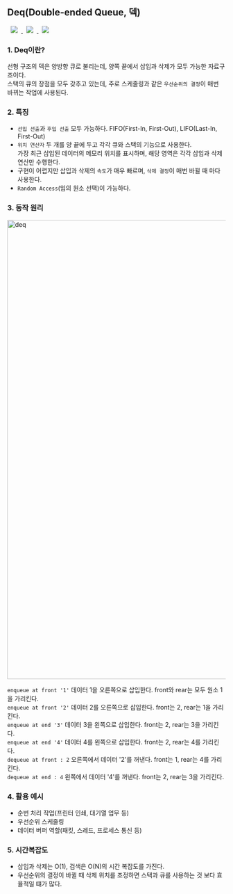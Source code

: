 ## Deq(Double-ended Queue, 덱)
<a href="http://melonicedlatte.com/">
    <img src="https://img.shields.io/badge/DataStructure-red"
        style="height : auto; margin-left : 8px; margin-right : 8px;"/>
        <img src="https://img.shields.io/badge/linear-orange"
        style="height : auto; margin-left : 8px; margin-right : 8px;"/>
        <img src="https://img.shields.io/badge/dequeue-yellow"
        style="height : auto; margin-left : 8px; margin-right : 8px;"/>
</a>

### 1. Deq이란?
선형 구조의 덱은 양방향 큐로 불리는데, 양쪽 끝에서 삽입과 삭제가 모두 가능한 자료구조이다.  
스택의 큐의 장점을 모두 갖추고 있는데, 주로 스케줄링과 같은 `우선순위의 결정`이 매번 바뀌는 작업에 사용된다.

### 2. 특징
* `선입 선출`과 `후입 선출` 모두 가능하다. FIFO(First-In, First-Out), LIFO(Last-In, First-Out)
* `위치 연산자` 두 개를 양 끝에 두고 각각 큐와 스택의 기능으로 사용한다.  
  가장 최근 삽입된 데이터의 메모리 위치를 표시하며, 해당 영역은 각각 삽입과 삭제 연산만 수행한다.
* 구현이 어렵지만 삽입과 삭제의 `속도`가 매우 빠르며, `삭제 결정`이 매번 바뀔 때 마다 사용한다. 
* `Random Access`(임의 원소 선택)이 가능하다.

### 3. 동작 원리
<img width="1056" alt="deq" src="https://user-images.githubusercontent.com/78818063/147883025-4acb96e9-9dd3-4b51-9563-63fc7e456871.png">

`enqueue at front '1'` 데이터 1을 오른쪽으로 삽입한다. front와 rear는 모두 원소 1을 가리킨다.  
`enqueue at front '2'` 데이터 2를 오른쪽으로 삽입한다. front는 2, rear는 1을 가리킨다.  
`enqueue at end '3'` 데이터 3을 왼쪽으로 삽입한다. front는 2, rear는 3을 가리킨다.  
`enqueue at end '4'` 데이터 4를 왼쪽으로 삽입한다. front는 2, rear는 4를 가리킨다.  
`dequeue at front : 2` 오른쪽에서 데이터 '2'를 꺼낸다. front는 1, rear는 4를 가리킨다.  
`dequeue at end : 4` 왼쪽에서 데이터 '4'를 꺼낸다. front는 2, rear는 3을 가리킨다.

### 4. 활용 예시
* 순번 처리 작업(프린터 인쇄, 대기열 업무 등)
* 우선순위 스케줄링  
* 데이터 버퍼 역할(패킷, 스레드, 프로세스 통신 등)

### 5. 시간복잡도
* 삽입과 삭제는 O(1), 검색은 O(N)의 시간 복잡도를 가진다.
* 우선순위의 결정이 바뀔 때 삭제 위치를 조정하면 스택과 큐를 사용하는 것 보다 효율적일 떄가 많다.